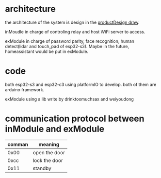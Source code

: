 # architecture
the architecture of the system is design in the [productDesign draw](product_design/productDesign.excalidraw).

inMoudle in charge of controling relay and host WiFi server to access.

exModule in charge of password parity, face recognition, human detect(lidar and touch_pad of esp32-s3). Maybe in the future, homeassistant would be put in exModule.

# code
both esp32-s3 and esp32-c3 using platformIO to develop.
both of them are arduino framework.

exModule using a lib write by drinktoomuchsax and weiyoudong


# communication protocol between inModule and exModule
| comman | meaning       |
| ------ | ------------- |
| 0x00   | open the door |
| 0xcc   | lock the door |
| 0x11   | standby       |